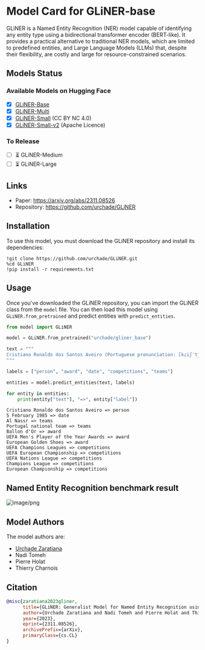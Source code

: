 # Model Card for GLiNER-base

GLiNER is a Named Entity Recognition (NER) model capable of identifying any entity type using a bidirectional transformer encoder (BERT-like). It provides a practical alternative to traditional NER models, which are limited to predefined entities, and Large Language Models (LLMs) that, despite their flexibility, are costly and large for resource-constrained scenarios.

## Models Status

### Available Models on Hugging Face
- [x] [GLiNER-Base](https://huggingface.co/urchade/gliner_base)
- [x] [GLiNER-Multi](https://huggingface.co/urchade/gliner_multi)
- [x] [GLiNER-Small](https://huggingface.co/urchade/gliner_small) (CC BY NC 4.0)
- [x] [GLiNER-Small-v2](https://huggingface.co/urchade/gliner_smallv2) (Apache Licence)

### To Release
- [ ] ⏳ GLiNER-Medium
- [ ] ⏳ GLiNER-Large

## Links

* Paper: https://arxiv.org/abs/2311.08526
* Repository: https://github.com/urchade/GLiNER

## Installation
To use this model, you must download the GLiNER repository and install its dependencies:
```
!git clone https://github.com/urchade/GLiNER.git
%cd GLiNER
!pip install -r requirements.txt
```

## Usage
Once you've downloaded the GLiNER repository, you can import the GLiNER class from the `model` file. You can then load this model using `GLiNER.from_pretrained` and predict entities with `predict_entities`.

```python
from model import GLiNER

model = GLiNER.from_pretrained("urchade/gliner_base")

text = """
Cristiano Ronaldo dos Santos Aveiro (Portuguese pronunciation: [kɾiʃˈtjɐnu ʁɔˈnaldu]; born 5 February 1985) is a Portuguese professional footballer who plays as a forward for and captains both Saudi Pro League club Al Nassr and the Portugal national team. Widely regarded as one of the greatest players of all time, Ronaldo has won five Ballon d'Or awards,[note 3] a record three UEFA Men's Player of the Year Awards, and four European Golden Shoes, the most by a European player. He has won 33 trophies in his career, including seven league titles, five UEFA Champions Leagues, the UEFA European Championship and the UEFA Nations League. Ronaldo holds the records for most appearances (183), goals (140) and assists (42) in the Champions League, goals in the European Championship (14), international goals (128) and international appearances (205). He is one of the few players to have made over 1,200 professional career appearances, the most by an outfield player, and has scored over 850 official senior career goals for club and country, making him the top goalscorer of all time.
"""

labels = ["person", "award", "date", "competitions", "teams"]

entities = model.predict_entities(text, labels)

for entity in entities:
    print(entity["text"], "=>", entity["label"])
```

```
Cristiano Ronaldo dos Santos Aveiro => person
5 February 1985 => date
Al Nassr => teams
Portugal national team => teams
Ballon d'Or => award
UEFA Men's Player of the Year Awards => award
European Golden Shoes => award
UEFA Champions Leagues => competitions
UEFA European Championship => competitions
UEFA Nations League => competitions
Champions League => competitions
European Championship => competitions
```

## Named Entity Recognition benchmark result

![image/png](https://cdn-uploads.huggingface.co/production/uploads/6317233cc92fd6fee317e030/Y5f7tK8lonGqeeO6L6bVI.png)

## Model Authors
The model authors are:
* [Urchade Zaratiana](https://huggingface.co/urchade)
* Nadi Tomeh
* Pierre Holat
* Thierry Charnois

## Citation
```bibtex
@misc{zaratiana2023gliner,
      title={GLiNER: Generalist Model for Named Entity Recognition using Bidirectional Transformer}, 
      author={Urchade Zaratiana and Nadi Tomeh and Pierre Holat and Thierry Charnois},
      year={2023},
      eprint={2311.08526},
      archivePrefix={arXiv},
      primaryClass={cs.CL}
}
```

